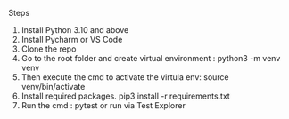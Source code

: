 Steps
1. Install Python 3.10 and above
2. Install Pycharm or VS Code
3. Clone the repo
4. Go to the root folder and create virtual environment : python3 -m venv venv
5. Then execute the cmd to activate the virtula env: source venv/bin/activate
6. Install required packages. pip3 install -r requirements.txt
7. Run the cmd : pytest or run via Test Explorer
